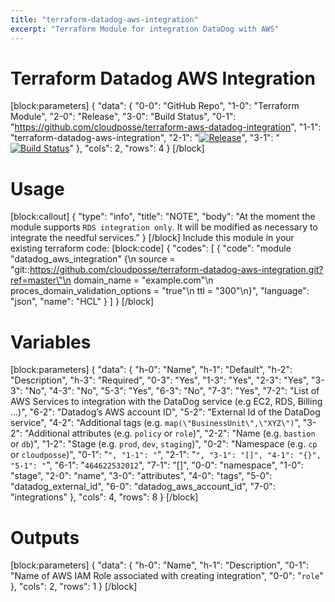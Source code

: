 ```yaml
---
title: "terraform-datadog-aws-integration"
excerpt: "Terraform Module for integration DataDog with AWS"
---
```

# Terraform Datadog AWS Integration


[block:parameters]
{
  "data": {
    "0-0": "GitHub Repo",
    "1-0": "Terraform Module",
    "2-0": "Release",
    "3-0": "Build Status",
    "0-1": "https://github.com/cloudposse/terraform-aws-datadog-integration",
    "1-1": "terraform-datadog-aws-integration",
    "2-1": "[![Release](https://img.shields.io/github/release/cloudposse/terraform-datadog-aws-integration.svg)](https://github.com/cloudposse/terraform-datadog-aws-integration/releases)",
    "3-1": "[![Build Status](https://travis-ci.org/cloudposse/terraform-datadog-aws-integration.svg?branch=master)](https://travis-ci.org/cloudposse/terraform-datadog-aws-integration)"
  },
  "cols": 2,
  "rows": 4
}
[/block]

# Usage
[block:callout]
{
  "type": "info",
  "title": "NOTE",
  "body": "At the moment the module supports `RDS integration only`. It will be modified as necessary to integrate the needful services."
}
[/block]
Include this module in your existing terraform code:
[block:code]
{
  "codes": [
    {
      "code": "module \"datadog_aws_integration\" {\n  source                           = \"git::https://github.com/cloudposse/terraform-datadog-aws-integration.git?ref=master\"\n  domain_name                      = \"example.com\"\n  proces_domain_validation_options = \"true\"\n  ttl                              = \"300\"\n}",
      "language": "json",
      "name": "HCL"
    }
  ]
}
[/block]
# Variables
[block:parameters]
{
  "data": {
    "h-0": "Name",
    "h-1": "Default",
    "h-2": "Description",
    "h-3": "Required",
    "0-3": "Yes",
    "1-3": "Yes",
    "2-3": "Yes",
    "3-3": "No",
    "4-3": "No",
    "5-3": "Yes",
    "6-3": "No",
    "7-3": "Yes",
    "7-2": "List of AWS Services to integration with the DataDog service (e.g EC2, RDS, Billing ...)",
    "6-2": "Datadog’s AWS account ID",
    "5-2": "External Id of the DataDog service",
    "4-2": "Additional tags  (e.g. `map(\"BusinessUnit\",\"XYZ\")`",
    "3-2": "Additional attributes (e.g. `policy` or `role`)",
    "2-2": "Name  (e.g. `bastion` or `db`)",
    "1-2": "Stage (e.g. `prod`, `dev`, `staging`)",
    "0-2": "Namespace (e.g. `cp` or `cloudposse`)",
    "0-1": "``",
    "1-1": "``",
    "2-1": "``",
    "3-1": "[]",
    "4-1": "{}",
    "5-1": "``",
    "6-1": "`464622532012`",
    "7-1": "[]",
    "0-0": "namespace",
    "1-0": "stage",
    "2-0": "name",
    "3-0": "attributes",
    "4-0": "tags",
    "5-0": "datadog_external_id",
    "6-0": "datadog_aws_account_id",
    "7-0": "integrations"
  },
  "cols": 4,
  "rows": 8
}
[/block]
# Outputs
[block:parameters]
{
  "data": {
    "h-0": "Name",
    "h-1": "Description",
    "0-1": "Name of AWS IAM Role associated with creating integration",
    "0-0": "`role`"
  },
  "cols": 2,
  "rows": 1
}
[/block]
